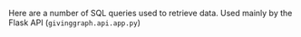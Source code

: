 Here are a number of SQL queries used to retrieve data. Used mainly by the Flask API (`givinggraph.api.app.py`)
